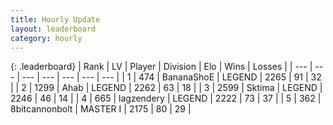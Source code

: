 ```yaml
---
title: Hourly Update
layout: leaderboard
category: hourly
---
```


{: .leaderboard}
| Rank | LV | Player | Division | Elo | Wins | Losses |
| --- | --- | --- | --- | --- | --- | --- |
| <span data-change="0">1</span> | 474 | <span title="ID: 596014">BananaShoE</span> | LEGEND | <span data-change="0">2265</span> | <span data-change="0">91</span> | <span data-change="0">32</span> |
| <span data-change="0">2</span> | 1299 | <span title="ID: 402846">Ahab</span> | LEGEND | <span data-change="0">2262</span> | <span data-change="0">63</span> | <span data-change="0">18</span> |
| <span data-change="0">3</span> | 2599 | <span title="ID: 353063">Sktima</span> | LEGEND | <span data-change="0">2246</span> | <span data-change="0">46</span> | <span data-change="0">14</span> |
| <span data-change="0">4</span> | 665 | <span title="ID: 628282">lagzendery</span> | LEGEND | <span data-change="0">2222</span> | <span data-change="0">73</span> | <span data-change="0">37</span> |
| <span data-change="0">5</span> | 362 | <span title="ID: 28271">8bitcannonbolt</span> | MASTER I | <span data-change="0">2175</span> | <span data-change="0">80</span> | <span data-change="0">29</span> |